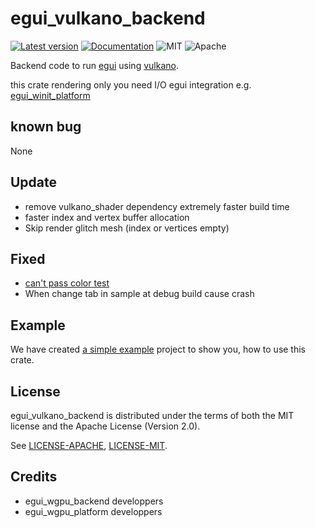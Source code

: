 # egui_vulkano_backend

[![Latest version](https://img.shields.io/crates/v/egui_vulkano_backend.svg)](https://crates.io/crates/egui_vulkano_backend)
[![Documentation](https://docs.rs/egui_vulkano_backend/badge.svg)](https://docs.rs/egui_vulkano_backend)
![MIT](https://img.shields.io/badge/license-MIT-blue.svg)
![Apache](https://img.shields.io/badge/license-Apache-blue.svg)

Backend code to run [egui](https://crates.io/crates/egui) using [vulkano](https://crates.io/crates/vulkano).

this crate rendering only you need I/O egui integration e.g. [egui_winit_platform](https://crates.io/crates/egui_winit_platform) 
## known bug 
None
## Update 
 * remove vulkano_shader dependency extremely faster build time 
 * faster index and vertex buffer allocation
 * Skip render glitch mesh (index or vertices empty)
## Fixed
 * [can't pass color test ](https://github.com/t18b219k/egui_vulkano_backend/issues/1)
 * When change tab in sample at debug build cause crash
## Example
We have created [a simple example](https://github.com/t18b219k/egui_vulkano_backend/tree/master/example) project to show you, how to use this crate.

## License
egui_vulkano_backend is distributed under the terms of both the MIT license and the Apache License (Version 2.0).

See [LICENSE-APACHE](LICENSE-APACHE), [LICENSE-MIT](LICENSE-MIT).
## Credits
 * egui_wgpu_backend developpers
 * egui_wgpu_platform developpers
